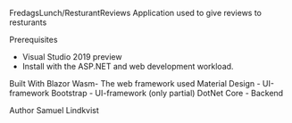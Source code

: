 FredagsLunch/ResturantReviews
Application used to give reviews to resturants


Prerequisites
- Visual Studio 2019 preview
- Install with the ASP.NET and web development workload. 

Built With
Blazor Wasm- The web framework used
Material Design - UI-framework
Bootstrap - UI-framework (only partial)
DotNet Core - Backend

Author
Samuel Lindkvist
